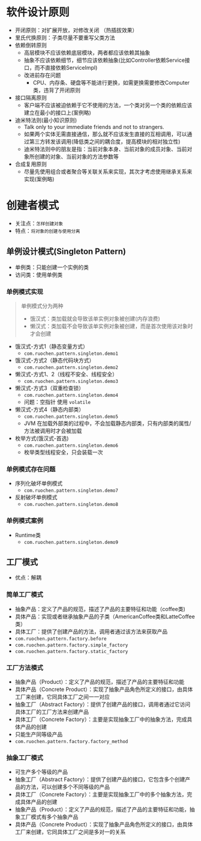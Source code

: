 # 软件设计原则
- 开闭原则：对扩展开放，对修改关闭 （热插拔效果）
- 里氏代换原则：子类尽量不要重写父类方法
- 依赖倒转原则 
  - 高层模块不应该依赖底层模块，两者都应该依赖其抽象
  - 抽象不应该依赖细节，细节应该依赖抽象(比如Controller依赖Service接口，而不直接依赖ServiceImpl)
  - 改进前存在问题
    - CPU、内存条、硬盘等不能进行更换，如需更换需要修改Computer类，违背了开闭原则
- 接口隔离原则
  - 客户端不应该被迫依赖于它不使用的方法，一个类对另一个类的依赖应该建立在最小的接口上(案例略)
- 迪米特法则(最小知识原则)
  - Talk only to your immediate friends and not to strangers.
  - 如果两个实体无需直接通信，那么就不应该发生直接的互相调用，可以通过第三方转发该调用(降低类之间的耦合度，提高模块的相对独立性)
  - 迪米特法则中的朋友是指：当前对象本身、当前对象的成员对象、当前对象所创建的对象、当前对象的方法参数等
- 合成复用原则
  - 尽量先使用组合或者聚合等关联关系来实现，其次才考虑使用继承关系来实现(案例略)
  

# 创建者模式
- 关注点：`怎样创建对象`
- 特点：`将对象的创建与使用分离`

## 单例设计模式(Singleton Pattern)
- 单例类：只能创建一个实例的类
- 访问类：使用单例类

### 单例模式实现
>单例模式分为两种
> - 饿汉式：类加载就会导致该单实例对象被创建(内存浪费)
> - 懒汉式：类加载不会导致该单实例对象被创建，而是首次使用该对象时才会创建

- 饿汉式-方式1（静态变量方式）
  - `com.ruochen.pattern.singleton.demo1`
- 饿汉式-方式2（静态代码块方式）
  - `com.ruochen.pattern.singleton.demo2`
- 懒汉式-方式1、2（线程不安全、线程安全）
  - `com.ruochen.pattern.singleton.demo3`
- 懒汉式-方式3（双重检查锁）
  - `com.ruochen.pattern.singleton.demo4`
  - 问题：空指针 使用 `volatile`
- 懒汉式-方式4（静态内部类）
  - `com.ruochen.pattern.singleton.demo5`
  - JVM 在加载外部类的过程中，不会加载静态内部类，只有内部类的属性/方法被调用时才会被加载
- 枚举方式(饿汉式-首选)
  - `com.ruochen.pattern.singleton.demo6`
  - 枚举类型线程安全，只会装载一次

### 单例模式存在问题
- 序列化破坏单例模式
  - `com.ruochen.pattern.singleton.demo7`
- 反射破坏单例模式
  - `com.ruochen.pattern.singleton.demo8`
    
### 单例模式案例
- Runtime类
  - `com.ruochen.pattern.singleton.demo9`
  
## 工厂模式
- 优点：解耦

### 简单工厂模式
- 抽象产品：定义了产品的规范，描述了产品的主要特征和功能（coffee类)
- 具体产品：实现或者继承抽象产品的子类（AmericanCoffee类和LatteCoffee类）
- 具体工厂：提供了创建产品的方法，调用者通过该方法来获取产品
- `com.ruochen.pattern.factory.before`
- `com.ruochen.pattern.factory.simple_factory`
- `com.ruochen.pattern.factory.static_factory`


### 工厂方法模式
- 抽象产品（Product）：定义了产品的规范，描述了产品的主要特征和功能
- 具体产品（Concrete Product）：实现了抽象产品角色所定义的接口，由具体工厂来创建，它同具体工厂之间一一对应
- 抽象工厂（Abstract Factory）：提供了创建产品的接口，调用者通过它访问具体工厂的工厂方法来创建产品
- 具体工厂（Concrete Factory）：主要是实现抽象工厂中的抽象方法，完成具体产品的创建
- 只能生产同等级产品
- `com.ruochen.pattern.factory.factory_method`

### 抽象工厂模式
- 可生产多个等级的产品
- 抽象工厂（Abstract Factory）：提供了创建产品的接口，它包含多个创建产品的方法，可以创建多个不同等级的产品
- 具体工厂（Concrete Factory）：主要是实现抽象工厂中的多个抽象方法，完成具体产品的创建
- 抽象产品（Product）：定义了产品的规范，描述了产品的主要特征和功能，抽象工厂模式有多个抽象产品
- 具体产品（Concrete Product）：实现了抽象产品角色所定义的接口，由具体工厂来创建，它同具体工厂之间是多对一的关系


